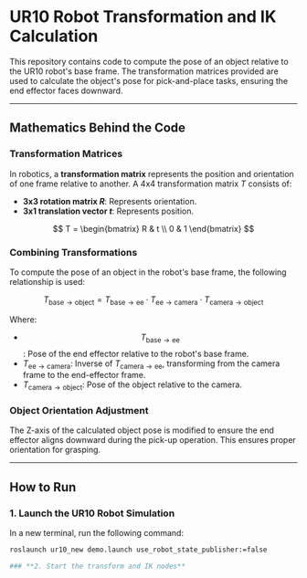 # UR10 Robot Transformation and IK Calculation

This repository contains code to compute the pose of an object relative to the UR10 robot's base frame. The transformation matrices provided are used to calculate the object's pose for pick-and-place tasks, ensuring the end effector faces downward.

---

## **Mathematics Behind the Code**

### **Transformation Matrices**
In robotics, a **transformation matrix** represents the position and orientation of one frame relative to another. A 4x4 transformation matrix $T$ consists of:
- **3x3 rotation matrix $R$**: Represents orientation.
- **3x1 translation vector $t$**: Represents position.

$$
T = 
\begin{bmatrix}
R & t \\
0 & 1
\end{bmatrix}
$$

### **Combining Transformations**
To compute the pose of an object in the robot's base frame, the following relationship is used:

$$
T_{\text{base} \to \text{object}} = T_{\text{base} \to \text{ee}} \cdot T_{\text{ee} \to \text{camera}} \cdot T_{\text{camera} \to \text{object}}
$$

Where:
- $$T_{\text{base} \to \text{ee}}$$: Pose of the end effector relative to the robot's base frame.
- $T_{\text{ee} \to \text{camera}}$: Inverse of $T_{\text{camera} \to \text{ee}}$, transforming from the camera frame to the end-effector frame.
- $T_{\text{camera} \to \text{object}}$: Pose of the object relative to the camera.

### **Object Orientation Adjustment**
The Z-axis of the calculated object pose is modified to ensure the end effector aligns downward during the pick-up operation. This ensures proper orientation for grasping.

---

## **How to Run**

### **1. Launch the UR10 Robot Simulation**
In a new terminal, run the following command:
```bash
roslaunch ur10_new demo.launch use_robot_state_publisher:=false

### **2. Start the transform and IK nodes**
